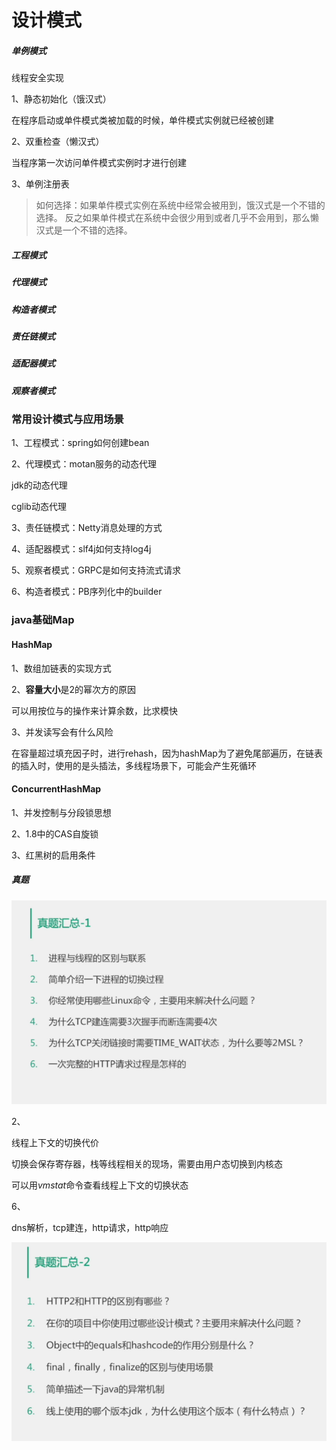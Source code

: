 # 设计模式

##### 单例模式

线程安全实现

1、静态初始化（饿汉式）

在程序启动或单件模式类被加载的时候，单件模式实例就已经被创建

2、双重检查（懒汉式）

当程序第一次访问单件模式实例时才进行创建

3、单例注册表

> 如何选择：如果单件模式实例在系统中经常会被用到，饿汉式是一个不错的选择。
>     反之如果单件模式在系统中会很少用到或者几乎不会用到，那么懒汉式是一个不错的选择。

##### 工程模式

##### 代理模式

##### 构造者模式

##### 责任链模式

##### 适配器模式

##### 观察者模式

### 常用设计模式与应用场景

1、工程模式：spring如何创建bean

2、代理模式：motan服务的动态代理

jdk的动态代理

cglib动态代理

3、责任链模式：Netty消息处理的方式

4、适配器模式：slf4j如何支持log4j

5、观察者模式：GRPC是如何支持流式请求

6、构造者模式：PB序列化中的builder



### java基础Map

#### HashMap

1、数组加链表的实现方式

2、**容量大小**是2的幂次方的原因

可以用按位与的操作来计算余数，比求模快

3、并发读写会有什么风险

在容量超过填充因子时，进行rehash，因为hashMap为了避免尾部遍历，在链表的插入时，使用的是头插法，多线程场景下，可能会产生死循环

#### ConcurrentHashMap

1、并发控制与分段锁思想

2、1.8中的CAS自旋锁

3、红黑树的启用条件



##### 真题

![](pic/爱奇艺20190704165031.png)

2、

线程上下文的切换代价

切换会保存寄存器，栈等线程相关的现场，需要由用户态切换到内核态

可以用*vmstat*命令查看线程上下文的切换状态

6、

dns解析，tcp建连，http请求，http响应

![](pic/爱奇艺20190704165418.png)

